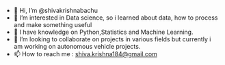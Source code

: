 - 👋 Hi, I’m @shivakrishnabachu
- 👀 I’m interested in Data science, so i learned about data, how to process and make something useful
- 🌱 I have knowledge on Python,Statistics and Machine Learning.
- 💞️ I’m looking to collaborate on projects in various fields but currently i am working on autonomous vehicle projects.
- 📫 How to reach me : shiva.krishna184@gmail.com

<!---
shivakrishnabachu/shivakrishnabachu is a ✨ special ✨ repository because its `README.md` (this file) appears on your GitHub profile.
You can click the Preview link to take a look at your changes.
--->
